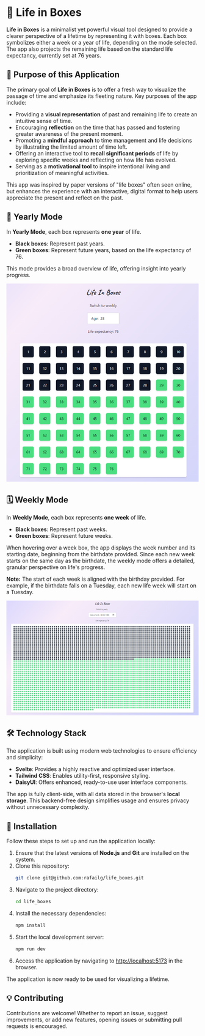 # 🎉 Life in Boxes

**Life in Boxes** is a minimalist yet powerful visual tool designed to provide a clearer perspective of a lifetime by representing it with boxes. Each box symbolizes either a week or a year of life, depending on the mode selected. The app also projects the remaining life based on the standard life expectancy, currently set at 76 years.

## 🌟 Purpose of this Application

The primary goal of **Life in Boxes** is to offer a fresh way to visualize the passage of time and emphasize its fleeting nature. Key purposes of the app include:

- Providing a **visual representation** of past and remaining life to create an intuitive sense of time.
- Encouraging **reflection** on the time that has passed and fostering greater awareness of the present moment.
- Promoting a **mindful approach** to time management and life decisions by illustrating the limited amount of time left.
- Offering an interactive tool to **recall significant periods** of life by exploring specific weeks and reflecting on how life has evolved.
- Serving as a **motivational tool** to inspire intentional living and prioritization of meaningful activities.

This app was inspired by paper versions of "life boxes" often seen online, but enhances the experience with an interactive, digital format to help users appreciate the present and reflect on the past.

## 📅 Yearly Mode

In **Yearly Mode**, each box represents **one year** of life.

- **Black boxes**: Represent past years.
- **Green boxes**: Represent future years, based on the life expectancy of 76.

This mode provides a broad overview of life, offering insight into yearly progress.

![yearly mode](./readme_images/yearly.png)

## 🗓 Weekly Mode

In **Weekly Mode**, each box represents **one week** of life.

- **Black boxes**: Represent past weeks.
- **Green boxes**: Represent future weeks.

When hovering over a week box, the app displays the week number and its starting date, beginning from the birthdate provided. Since each new week starts on the same day as the birthdate, the weekly mode offers a detailed, granular perspective on life's progress.

**Note:** The start of each week is aligned with the birthday provided. For example, if the birthdate falls on a Tuesday, each new life week will start on a Tuesday.

![weekly mode](./readme_images/weekly.png)

## 🛠 Technology Stack

The application is built using modern web technologies to ensure efficiency and simplicity:

- **Svelte**: Provides a highly reactive and optimized user interface.
- **Tailwind CSS**: Enables utility-first, responsive styling.
- **DaisyUI**: Offers enhanced, ready-to-use user interface components.

The app is fully client-side, with all data stored in the browser's **local storage**. This backend-free design simplifies usage and ensures privacy without unnecessary complexity.

## 🚀 Installation

Follow these steps to set up and run the application locally:

1. Ensure that the latest versions of **Node.js** and **Git** are installed on the system.
2. Clone this repository:
   ```bash
   git clone git@github.com:rafailg/life_boxes.git
   ```
3. Navigate to the project directory:
   ```bash
   cd life_boxes
   ```
4. Install the necessary dependencies:
   ```bash
   npm install
   ```
5. Start the local development server:
   ```bash
   npm run dev
   ```
6. Access the application by navigating to [http://localhost:5173](http://localhost:5173) in the browser.

The application is now ready to be used for visualizing a lifetime.

## 💡 Contributing

Contributions are welcome! Whether to report an issue, suggest improvements, or add new features, opening issues or submitting pull requests is encouraged.
